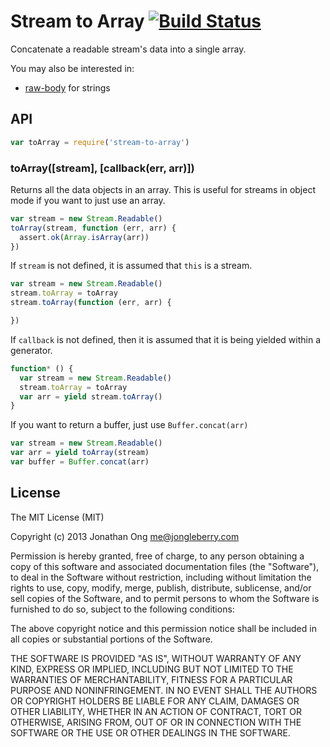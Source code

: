 # Stream to Array [![Build Status](https://travis-ci.org/stream-utils/stream-to-array.png)](https://travis-ci.org/stream-utils/stream-to-array)

Concatenate a readable stream's data into a single array.

You may also be interested in:

- [raw-body](https://github.com/stream-utils/raw-body) for strings

## API

```js
var toArray = require('stream-to-array')
```

### toArray([stream], [callback(err, arr)])

Returns all the data objects in an array.
This is useful for streams in object mode if you want to just use an array.

```js
var stream = new Stream.Readable()
toArray(stream, function (err, arr) {
  assert.ok(Array.isArray(arr))
})
```

If `stream` is not defined, it is assumed that `this` is a stream.

```js
var stream = new Stream.Readable()
stream.toArray = toArray
stream.toArray(function (err, arr) {

})
```

If `callback` is not defined, then it is assumed that it is being yielded within a generator.

```js
function* () {
  var stream = new Stream.Readable()
  stream.toArray = toArray
  var arr = yield stream.toArray()
}
```

If you want to return a buffer, just use `Buffer.concat(arr)`

```js
var stream = new Stream.Readable()
var arr = yield toArray(stream)
var buffer = Buffer.concat(arr)
```

## License

The MIT License (MIT)

Copyright (c) 2013 Jonathan Ong me@jongleberry.com

Permission is hereby granted, free of charge, to any person obtaining a copy
of this software and associated documentation files (the "Software"), to deal
in the Software without restriction, including without limitation the rights
to use, copy, modify, merge, publish, distribute, sublicense, and/or sell
copies of the Software, and to permit persons to whom the Software is
furnished to do so, subject to the following conditions:

The above copyright notice and this permission notice shall be included in
all copies or substantial portions of the Software.

THE SOFTWARE IS PROVIDED "AS IS", WITHOUT WARRANTY OF ANY KIND, EXPRESS OR
IMPLIED, INCLUDING BUT NOT LIMITED TO THE WARRANTIES OF MERCHANTABILITY,
FITNESS FOR A PARTICULAR PURPOSE AND NONINFRINGEMENT. IN NO EVENT SHALL THE
AUTHORS OR COPYRIGHT HOLDERS BE LIABLE FOR ANY CLAIM, DAMAGES OR OTHER
LIABILITY, WHETHER IN AN ACTION OF CONTRACT, TORT OR OTHERWISE, ARISING FROM,
OUT OF OR IN CONNECTION WITH THE SOFTWARE OR THE USE OR OTHER DEALINGS IN
THE SOFTWARE.
